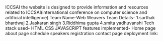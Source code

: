 ICCSAI
the website is designed to provide information and resources related to ICCSAI(international conference on computer science and artificial intelligence)
Team Name-Web Weavers
Team Details-
1.sarthak bhardwaj
2.Jaskaran singh
3.Riddhima gupta
4.smita yadhuvanshi
Tech stack used-
HTML
CSS
JAVASCRIPT
features implemented-
Home page
about page
schedule
speakers
registration
contact page
deployment link:
